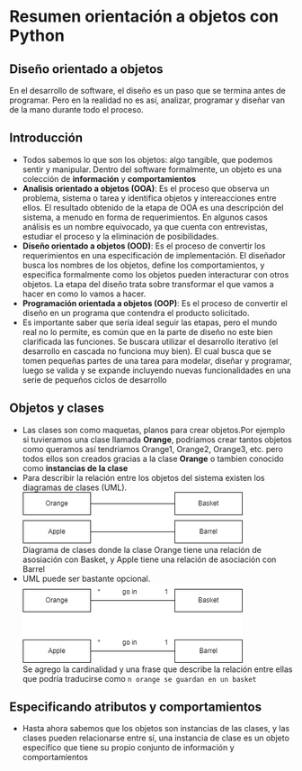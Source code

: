 # Resumen orientación a objetos con Python

## Diseño orientado a objetos

En el desarrollo de software, el diseño es un paso que se termina antes de programar. Pero en la realidad no es así, analizar, programar y diseñar van de la mano durante todo el proceso.

## Introducción

- Todos sabemos lo que son los objetos: algo tangible, que podemos sentir y manipular. Dentro del software formalmente, un objeto es una colección de **información** y **comportamientos**
- **Analisis orientado a objetos (OOA)**: Es el proceso que observa un problema, sistema o tarea y identifica objetos y intereacciones entre ellos. El resultado obtenido de la etapa de OOA es una descripción del sistema, a menudo en forma de requerimientos. En algunos casos análisis es un nombre equivocado, ya que cuenta con entrevistas, estudiar el proceso y la eliminación de posibilidades.
- **Diseño orientado a objetos (OOD)**: Es el proceso de convertir los requerimientos en una especificación de implementación. El diseñador busca los nombres de los objetos, define los comportamientos, y especifica formalmente como los objetos pueden interacturar con otros objetos. La etapa del diseño trata sobre transformar el que vamos a hacer en como lo vamos a hacer.
- **Programación orientada a objetos (OOP)**: Es el proceso de convertir el diseño en un programa que contendra el producto solicitado.
- Es importante saber que sería ideal seguir las etapas, pero el mundo real no lo permite, es común que en la parte de diseño no este bien clarificada las funciones. Se buscara utilizar el desarrollo iterativo (el desarrollo en cascada no funciona muy bien). El cual busca que se tomen pequeñas partes de una tarea para modelar, diseñar y programar, luego se valida y se expande incluyendo nuevas funcionalidades en una serie de pequeños ciclos de desarrollo

## Objetos y clases

- Las clases son como maquetas, planos para crear objetos.Por ejemplo si tuvieramos una clase llamada **Orange**, podriamos crear tantos objetos como queramos así tendriamos Orange1, Orange2, Orange3, etc. pero todos ellos son creados gracias a la clase **Orange** o tambien conocido como **instancias de la clase**
- Para describir la relación entre los objetos del sistema existen los diagramas de clases (UML).  
  ![Relación entre clases](./img/00-class.png)  
  Diagrama de clases donde la clase Orange tiene una relación de asosiación con Basket, y Apple tiene una relación de asociación con Barrel
- UML puede ser bastante opcional.
  ![Relación entre clases](./img/01-class.png)  
  Se agrego la cardinalidad y una frase que describe la relación entre ellas que podría traducirse como `n orange se guardan en un basket`

## Especificando atributos y comportamientos

- Hasta ahora sabemos que los objetos son instancias de las clases, y las clases pueden relacionarse entre sí, una instancia de clase es un objeto especifico que tiene su propio conjunto de información y comportamientos
